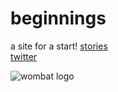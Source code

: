 # beginnings 
a site for a start!
[stories](https://dorianbrennan.github.io/beginnings/shortstories)
<br />
[twitter](https://twitter.com/dorian_brennan "twitter")


![wombat logo](https://dorianbrennan.github.io/beginnings/images/logosmall.png)

